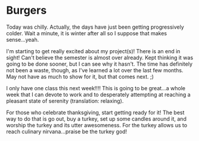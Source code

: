 # Burgers

Today was chilly. Actually, the days have just been getting progressively colder. Wait a minute, it is winter after all so I suppose that makes sense...yeah.

I'm starting to get really excited about my project(s)! There is an end in sight! Can't believe the semester is almost over already. Kept thinking it was going to be done sooner, but I can see why it hasn't. The time has definitely not been a waste, though, as I've learned a lot over the last few months. May not have as much to show for it, but that comes next. ;)

I only have one class this next week!!!! This is going to be great...a whole week that I can devote to work and to desperately attempting at reaching a pleasant state of serenity (translation: relaxing).

For those who celebrate thanksgiving, start getting ready for it! The best way to do that is go out, buy a turkey, set up some candles around it, and worship the turkey and its utter awesomeness. For the turkey allows us to reach culinary nirvana...praise be the turkey god!
